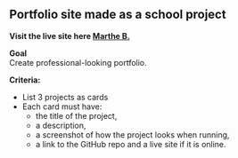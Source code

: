 ## Portfolio site made as a school project

**Visit the live site here [Marthe B.](https://martheb.netlify.app/)**

**Goal**<br/>
Create professional-looking portfolio. 

**Criteria:**
- List 3 projects as cards
- Each card must have:
  - the title of the project,
  - a description,
  - a screenshot of how the project looks when running,
  - a link to the GitHub repo and a live site if it is online.

